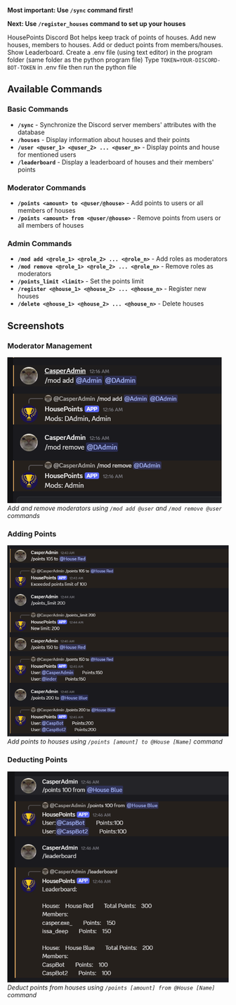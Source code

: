 **Most important: Use `/sync` command first!**

**Next: Use `/register_houses` command to set up your houses**

HousePoints Discord Bot helps keep track of points of houses. Add new houses, members to houses. Add or deduct points from members/houses. Show Leaderboard. 
Create a .env file (using text editor) in the program folder (same folder as the python program file) 
Type ```TOKEN=YOUR-DISCORD-BOT-TOKEN``` in .env file then run the python file

## Available Commands

### Basic Commands
- **`/sync`** - Synchronize the Discord server members' attributes with the database
- **`/houses`** - Display information about houses and their points
- **`/user <@user_1> <@user_2> ... <@user_n>`** - Display points and house for mentioned users
- **`/leaderboard`** - Display a leaderboard of houses and their members' points

### Moderator Commands
- **`/points <amount> to <@user/@house>`** - Add points to users or all members of houses
- **`/points <amount> from <@user/@house>`** - Remove points from users or all members of houses

### Admin Commands
- **`/mod add <@role_1> <@role_2> ... <@role_n>`** - Add roles as moderators
- **`/mod remove <@role_1> <@role_2> ... <@role_n>`** - Remove roles as moderators
- **`/points_limit <limit>`** - Set the points limit
- **`/register <@house_1> <@house_2> ... <@house_n>`** - Register new houses
- **`/delete <@house_1> <@house_2> ... <@house_n>`** - Delete houses

## Screenshots

### Moderator Management
![Moderator Commands](mod.png)
*Add and remove moderators using `/mod add @user` and `/mod remove @user` commands*

### Adding Points
![Adding Points](addpoints.png)
*Add points to houses using `/points [amount] to @House [Name]` command*

### Deducting Points
![Deducting Points](deductpoints.png)
*Deduct points from houses using `/points [amount] from @House [Name]` command*